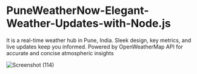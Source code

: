 # PuneWeatherNow-Elegant-Weather-Updates-with-Node.js
It is a real-time weather hub in Pune, India. Sleek design, key metrics, and live updates keep you informed. Powered by OpenWeatherMap API for accurate and concise atmospheric insights

![Screenshot (114)](https://github.com/sambedan1/-PuneWeatherNow-Elegant-Weather-Updates-with-Node.js/assets/138988501/f403452f-91fd-45ca-8294-819ffe153afa)
